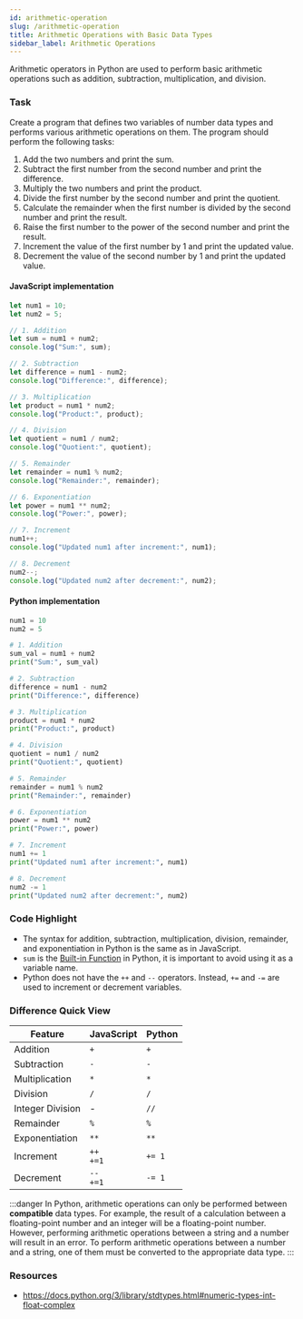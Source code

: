```yaml
---
id: arithmetic-operation
slug: /arithmetic-operation
title: Arithmetic Operations with Basic Data Types
sidebar_label: Arithmetic Operations
---
```


Arithmetic operators in Python are used to perform basic arithmetic operations such as addition, subtraction, multiplication, and division.

### Task

Create a program that defines two variables of number data types and performs various arithmetic operations on them. The program should perform the following tasks:

1. Add the two numbers and print the sum.
2. Subtract the first number from the second number and print the difference.
3. Multiply the two numbers and print the product.
4. Divide the first number by the second number and print the quotient.
5. Calculate the remainder when the first number is divided by the second number and print the result.
6. Raise the first number to the power of the second number and print the result.
7. Increment the value of the first number by 1 and print the updated value.
8. Decrement the value of the second number by 1 and print the updated value.

#### JavaScript implementation
```javascript
let num1 = 10;
let num2 = 5;

// 1. Addition
let sum = num1 + num2;
console.log("Sum:", sum);

// 2. Subtraction
let difference = num1 - num2;
console.log("Difference:", difference);

// 3. Multiplication
let product = num1 * num2;
console.log("Product:", product);

// 4. Division
let quotient = num1 / num2;
console.log("Quotient:", quotient);

// 5. Remainder
let remainder = num1 % num2;
console.log("Remainder:", remainder);

// 6. Exponentiation
let power = num1 ** num2;
console.log("Power:", power);

// 7. Increment
num1++;
console.log("Updated num1 after increment:", num1);

// 8. Decrement
num2--;
console.log("Updated num2 after decrement:", num2);
```

#### Python implementation
```python
num1 = 10
num2 = 5

# 1. Addition
sum_val = num1 + num2
print("Sum:", sum_val)

# 2. Subtraction
difference = num1 - num2
print("Difference:", difference)

# 3. Multiplication
product = num1 * num2
print("Product:", product)

# 4. Division
quotient = num1 / num2
print("Quotient:", quotient)

# 5. Remainder
remainder = num1 % num2
print("Remainder:", remainder)

# 6. Exponentiation
power = num1 ** num2
print("Power:", power)

# 7. Increment
num1 += 1
print("Updated num1 after increment:", num1)

# 8. Decrement
num2 -= 1
print("Updated num2 after decrement:", num2)
```

### Code Highlight
- The syntax for addition, subtraction, multiplication, division, remainder, and exponentiation in Python is the same as in JavaScript.
- `sum` is the [Built-in Function](https://docs.python.org/3/library/functions.html?highlight=sum#sum) in Python, it is important to avoid using it as a variable name.
- Python does not have the `++` and `--` operators. Instead, `+=` and `-=` are used to increment or decrement variables.

### Difference Quick View

| Feature | JavaScript | Python |
|---------|------------|--------|
| Addition | `+` | `+` |
| Subtraction | `-` | `-` |
| Multiplication | `*` | `*` |
| Division | `/` | `/` |
| Integer Division | - | `//` |
| Remainder | `%` | `%` |
| Exponentiation | `**` | `**` |
| Increment | `++` <br /> `+=1` | `+= 1` |
| Decrement | `--` <br/> `+=1` | `-= 1` |

:::danger
In Python, arithmetic operations can only be performed between **compatible** data types. For example, the result of a calculation between a floating-point number and an integer will be a floating-point number. However, performing arithmetic operations between a string and a number will result in an error. To perform arithmetic operations between a number and a string, one of them must be converted to the appropriate data type.
:::

### Resources

- https://docs.python.org/3/library/stdtypes.html#numeric-types-int-float-complex
